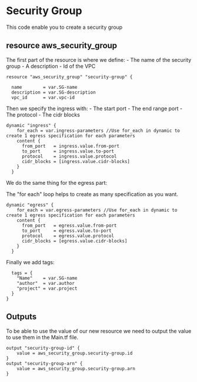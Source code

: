 # Security Group

This code enable you to create a security group

## resource aws_security_group

The first part of the resource is where we define:
    - The name of the security group
    - A description
    - Id of the VPC


```
resource "aws_security_group" "security-group" {
    
  name        = var.SG-name
  description = var.SG-description
  vpc_id      = var.vpc-id
```

Then we specify the ingress with:
    - The start port
    - The end range port
    - The protocol
    - The cidr blocks

```
dynamic "ingress" { 
    for_each = var.ingress-parameters //Use for_each in dynamic to create 1 egress specification for each parameters
    content {
      from_port   = ingress.value.from-port
      to_port     = ingress.value.to-port
      protocol    = ingress.value.protocol
      cidr_blocks = [ingress.value.cidr-blocks]
    }
  }
```

We do the same thing for the egress part:

The "for each" loop helps to create as many specification as you want.

```
dynamic "egress" { 
    for_each = var.egress-parameters //Use for_each in dynamic to create 1 egress specification for each parameters
    content {
      from_port   = egress.value.from-port
      to_port     = egress.value.to-port
      protocol    = egress.value.protocol
      cidr_blocks = [egress.value.cidr-blocks]
    }
  }
```

Finally we add tags:

```
  tags = {
    "Name"    = var.SG-name
    "author"  = var.author
    "project" = var.project
  }
}
```

## Outputs

To be able to use the value of our new resource we need to output the value to use them in the Main.tf file.

```
output "security-group-id" {
    value = aws_security_group.security-group.id
}
output "security-group-arn" {
    value = aws_security_group.security-group.arn
}
```